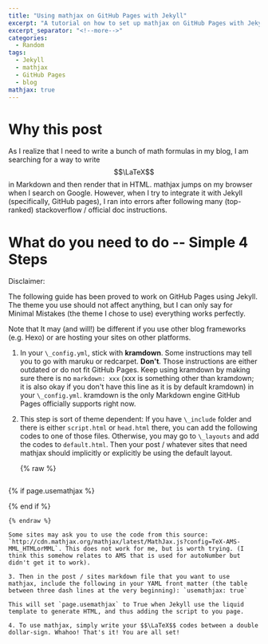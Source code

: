 ```yaml
---
title: "Using mathjax on GitHub Pages with Jekyll"
excerpt: "A tutorial on how to set up mathjax on GitHub Pages with Jekyll"
excerpt_separator: "<!--more-->"
categories:
  - Random
tags:
  - Jekyll
  - mathjax
  - GitHub Pages
  - blog
mathjax: true
---
```

# Why this post

As I realize that I need to write a bunch of math formulas in my blog, I am searching for a way to write $$\LaTeX$$ in Markdown and then render that in HTML. mathjax jumps on my browser when I search on Google. However, when I try to integrate it with Jekyll (specifically, GitHub pages), I ran into errors after following many (top-ranked) stackoverflow / official doc instructions.

# What do you need to do -- Simple 4 Steps

Disclaimer:

The following guide has been proved to work on GitHub Pages using Jekyll. The theme you use should not affect anything, but I can only say for Minimal Mistakes (the theme I chose to use) everything works perfectly.

Note that It may (and will!) be different if you use other blog frameworks (e.g. Hexo) or are hosting your sites on other platforms.

1. In your `\_config.yml`, stick with **kramdown**. Some instructions may tell you to go with maruku or redcarpet. **Don't**. Those instructions are either outdated or do not fit GitHub Pages. Keep using kramdown by making sure there is no `markdown: xxx` (xxx is something other than kramdown; it is also okay if you don't have this line as it is by default kramdown) in your `\_config.yml`. kramdown is the only Markdown engine GitHub Pages officially supports right now.

2. This step is sort of theme dependent: If you have `\_include` folder and there is either `script.html` or `head.html` there, you can add the following codes to one of those files. Otherwise, you may go to `\_layouts` and add the codes to `default.html`. Then your post / whatever sites that need mathjax should implicitly or explicitly be using the default layout.

   {% raw %}
   ~~~ html
{% if page.usemathjax %}
<script type="text/javascript" async
 src="https://cdn.mathjax.org/mathjax/latest/MathJax.js?config=TeX-MML-AM_CHTML">
  </script>
{% end if %}
   ~~~
   {% endraw %}

   Some sites may ask you to use the code from this source: `http://cdn.mathjax.org/mathjax/latest/MathJax.js?config=TeX-AMS-MML_HTMLorMML`. This does not work for me, but is worth trying. (I think this somehow relates to AMS that is used for autoNumber but didn't get it to work).

3. Then in the post / sites markdown file that you want to use mathjax, include the following in your YAML front matter (the table between three dash lines at the very beginning): `usemathjax: true`

   This will set `page.usemathjax` to True when Jekyll use the liquid template to generate HTML, and thus adding the script to you page.

4. To use mathjax, simply write your $$\LaTeX$$ codes between a double dollar-sign. Whahoo! That's it! You are all set!
